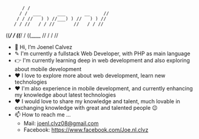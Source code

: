                                             
          / /                               
         / /  ___      ___       __     //  
        / / //   ) ) //___) ) //   ) ) //   
       / / //   / / //       //   / / //    
 ((___/ / ((___/ / ((____   //   / / //     

- 👋 Hi, I’m Joenel Calvez
- ✎  I'm currently a fullstack Web Developer, with PHP as main language
- 👉 I'm currently learning deep in web development and also exploring about mobile development
- ❤  I love to explore more about web development, learn new technologies
- ❤  I'm also experience in mobile development, and currently enhancing my knowledge about latest technologies
- ❤  I would love to share my knowledge and talent, much lovable in exchanging knowledge with great and talented people 😉
- 📫 How to reach me ...
  * Mail: joenl.clvz08@gmail.com
  * Facebook: https://www.facebook.com/Joe.nl.clvz
